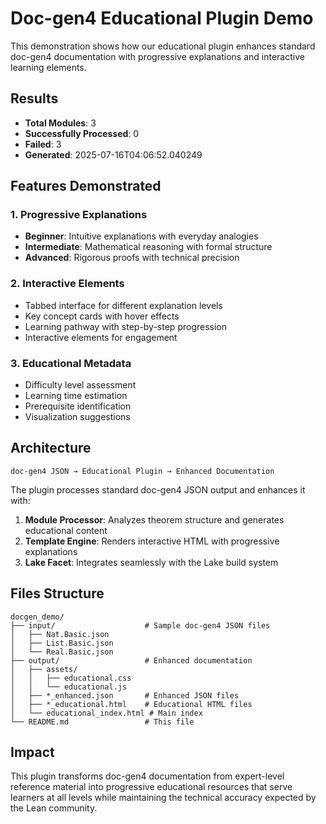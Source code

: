 # Doc-gen4 Educational Plugin Demo

This demonstration shows how our educational plugin enhances standard doc-gen4
documentation with progressive explanations and interactive learning elements.

## Results

- **Total Modules**: 3
- **Successfully Processed**: 0
- **Failed**: 3
- **Generated**: 2025-07-16T04:06:52.040249

## Features Demonstrated

### 1. Progressive Explanations
- **Beginner**: Intuitive explanations with everyday analogies
- **Intermediate**: Mathematical reasoning with formal structure
- **Advanced**: Rigorous proofs with technical precision

### 2. Interactive Elements
- Tabbed interface for different explanation levels
- Key concept cards with hover effects
- Learning pathway with step-by-step progression
- Interactive elements for engagement

### 3. Educational Metadata
- Difficulty level assessment
- Learning time estimation
- Prerequisite identification
- Visualization suggestions

## Architecture

```
doc-gen4 JSON → Educational Plugin → Enhanced Documentation
```

The plugin processes standard doc-gen4 JSON output and enhances it with:

1. **Module Processor**: Analyzes theorem structure and generates educational content
2. **Template Engine**: Renders interactive HTML with progressive explanations
3. **Lake Facet**: Integrates seamlessly with the Lake build system

## Files Structure

```
docgen_demo/
├── input/                    # Sample doc-gen4 JSON files
│   ├── Nat.Basic.json
│   ├── List.Basic.json
│   └── Real.Basic.json
├── output/                   # Enhanced documentation
│   ├── assets/
│   │   ├── educational.css
│   │   └── educational.js
│   ├── *_enhanced.json       # Enhanced JSON files
│   ├── *_educational.html    # Educational HTML files
│   └── educational_index.html # Main index
└── README.md                 # This file
```

## Impact

This plugin transforms doc-gen4 documentation from expert-level reference material
into progressive educational resources that serve learners at all levels while
maintaining the technical accuracy expected by the Lean community.
